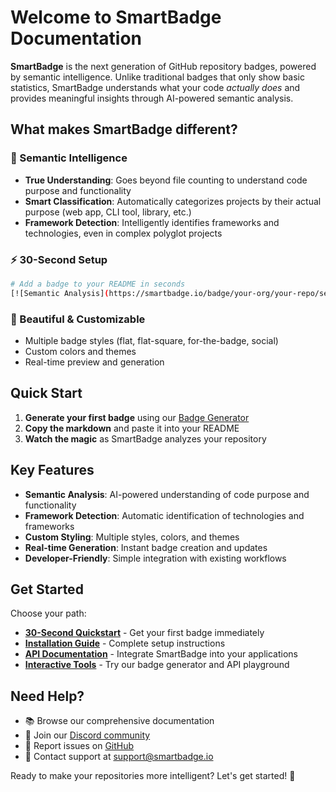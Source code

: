 # Welcome to SmartBadge Documentation

**SmartBadge** is the next generation of GitHub repository badges, powered by semantic intelligence. Unlike traditional badges that only show basic statistics, SmartBadge understands what your code *actually does* and provides meaningful insights through AI-powered semantic analysis.

## What makes SmartBadge different?

### 🧠 Semantic Intelligence
- **True Understanding**: Goes beyond file counting to understand code purpose and functionality
- **Smart Classification**: Automatically categorizes projects by their actual purpose (web app, CLI tool, library, etc.)
- **Framework Detection**: Intelligently identifies frameworks and technologies, even in complex polyglot projects

### ⚡ 30-Second Setup
```bash
# Add a badge to your README in seconds
[![Semantic Analysis](https://smartbadge.io/badge/your-org/your-repo/semantic.svg)](https://smartbadge.io)
```

### 🎨 Beautiful & Customizable
- Multiple badge styles (flat, flat-square, for-the-badge, social)
- Custom colors and themes
- Real-time preview and generation

## Quick Start

1. **Generate your first badge** using our [Badge Generator](./interactive/badge-generator)
2. **Copy the markdown** and paste it into your README
3. **Watch the magic** as SmartBadge analyzes your repository

## Key Features

- **Semantic Analysis**: AI-powered understanding of code purpose and functionality
- **Framework Detection**: Automatic identification of technologies and frameworks
- **Custom Styling**: Multiple styles, colors, and themes
- **Real-time Generation**: Instant badge creation and updates
- **Developer-Friendly**: Simple integration with existing workflows

## Get Started

Choose your path:

- **[30-Second Quickstart](./getting-started/quickstart)** - Get your first badge immediately
- **[Installation Guide](./getting-started/installation)** - Complete setup instructions
- **[API Documentation](./api/overview)** - Integrate SmartBadge into your applications
- **[Interactive Tools](./interactive/badge-generator)** - Try our badge generator and API playground

## Need Help?

- 📚 Browse our comprehensive documentation
- 💬 Join our [Discord community](https://discord.gg/smartbadge)
- 🐛 Report issues on [GitHub](https://github.com/amiable-dev/smart-badge/issues)
- 📧 Contact support at support@smartbadge.io

Ready to make your repositories more intelligent? Let's get started! 🚀